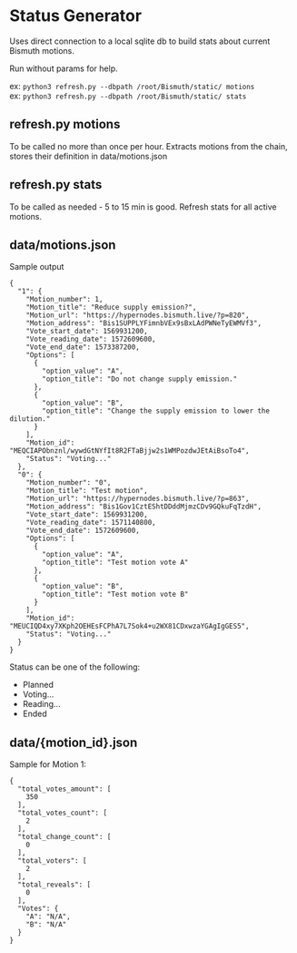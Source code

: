 # Status Generator

Uses direct connection to a local sqlite db to build stats about current Bismuth motions.

Run without params for help.  

ex: `python3 refresh.py --dbpath /root/Bismuth/static/ motions`    
ex: `python3 refresh.py --dbpath /root/Bismuth/static/ stats`

## refresh.py motions

To be called no more than once per hour. Extracts motions from the chain, stores their definition in data/motions.json

## refresh.py stats

To be called as needed - 5 to 15 min is good. Refresh stats for all active motions.

## data/motions.json

Sample output
```
{
  "1": {
    "Motion_number": 1,
    "Motion_title": "Reduce supply emission?",
    "Motion_url": "https://hypernodes.bismuth.live/?p=820",
    "Motion_address": "Bis1SUPPLYFimnbVEx9sBxLAdPWNeTyEWMVf3",
    "Vote_start_date": 1569931200,
    "Vote_reading_date": 1572609600,
    "Vote_end_date": 1573387200,
    "Options": [
      {
        "option_value": "A",
        "option_title": "Do not change supply emission."
      },
      {
        "option_value": "B",
        "option_title": "Change the supply emission to lower the dilution."
      }
    ],
    "Motion_id": "MEQCIAPObnznl/wywdGtNYfIt8R2FTaBjjw2s1WMPozdwJEtAiBsoTo4",
    "Status": "Voting..."
  },
  "0": {
    "Motion_number": "0",
    "Motion_title": "Test motion",
    "Motion_url": "https://hypernodes.bismuth.live/?p=863",
    "Motion_address": "Bis1Gov1CztEShtDDddMjmzCDv9GQkuFqTzdH",
    "Vote_start_date": 1569931200,
    "Vote_reading_date": 1571140800,
    "Vote_end_date": 1572609600,
    "Options": [
      {
        "option_value": "A",
        "option_title": "Test motion vote A"
      },
      {
        "option_value": "B",
        "option_title": "Test motion vote B"
      }
    ],
    "Motion_id": "MEUCIQD4xy7XKph2OEHEsFCPhA7L7Sok4+u2WX81CDxwzaYGAgIgGES5",
    "Status": "Voting..."
  }
}

```

Status can be one of the following:    
- Planned
- Voting...
- Reading...
- Ended

## data/{motion_id}.json

Sample for Motion 1:

```
{
  "total_votes_amount": [
    350
  ],
  "total_votes_count": [
    2
  ],
  "total_change_count": [
    0
  ],
  "total_voters": [
    2
  ],
  "total_reveals": [
    0
  ],
  "Votes": {
    "A": "N/A",
    "B": "N/A"
  }
}
```
 
